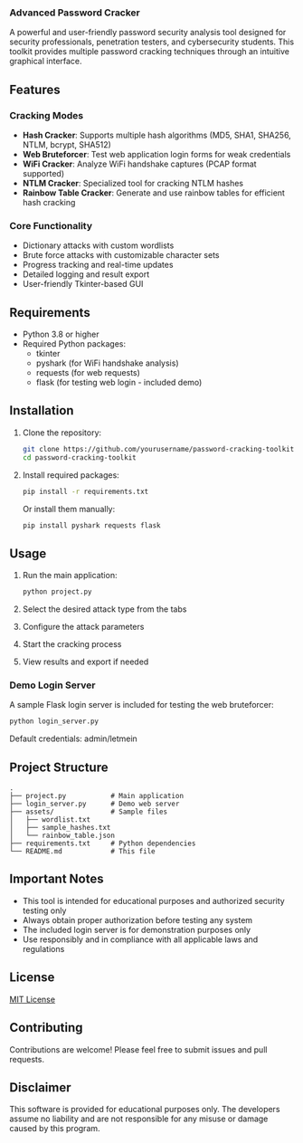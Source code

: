 ### Advanced Password Cracker

A powerful and user-friendly password security analysis tool designed for security professionals, penetration testers, and cybersecurity students. This toolkit provides multiple password cracking techniques through an intuitive graphical interface.

## Features

### Cracking Modes
- **Hash Cracker**: Supports multiple hash algorithms (MD5, SHA1, SHA256, NTLM, bcrypt, SHA512)
- **Web Bruteforcer**: Test web application login forms for weak credentials
- **WiFi Cracker**: Analyze WiFi handshake captures (PCAP format supported)
- **NTLM Cracker**: Specialized tool for cracking NTLM hashes
- **Rainbow Table Cracker**: Generate and use rainbow tables for efficient hash cracking

### Core Functionality
- Dictionary attacks with custom wordlists
- Brute force attacks with customizable character sets
- Progress tracking and real-time updates
- Detailed logging and result export
- User-friendly Tkinter-based GUI

## Requirements

- Python 3.8 or higher
- Required Python packages:
  - tkinter
  - pyshark (for WiFi handshake analysis)
  - requests (for web requests)
  - flask (for testing web login - included demo)

## Installation

1. Clone the repository:
   ```bash
   git clone https://github.com/yourusername/password-cracking-toolkit.git
   cd password-cracking-toolkit
   ```

2. Install required packages:
   ```bash
   pip install -r requirements.txt
   ```
   
   Or install them manually:
   ```bash
   pip install pyshark requests flask
   ```

## Usage

1. Run the main application:
   ```bash
   python project.py
   ```

2. Select the desired attack type from the tabs
3. Configure the attack parameters
4. Start the cracking process
5. View results and export if needed

### Demo Login Server
A sample Flask login server is included for testing the web bruteforcer:
```bash
python login_server.py
```
Default credentials: admin/letmein

## Project Structure

```
.
├── project.py           # Main application
├── login_server.py      # Demo web server
├── assets/              # Sample files
│   ├── wordlist.txt
│   ├── sample_hashes.txt
│   └── rainbow_table.json
├── requirements.txt     # Python dependencies
└── README.md            # This file
```

## Important Notes

- This tool is intended for educational purposes and authorized security testing only
- Always obtain proper authorization before testing any system
- The included login server is for demonstration purposes only
- Use responsibly and in compliance with all applicable laws and regulations

## License

[MIT License](LICENSE)

## Contributing

Contributions are welcome! Please feel free to submit issues and pull requests.

## Disclaimer

This software is provided for educational purposes only. The developers assume no liability and are not responsible for any misuse or damage caused by this program.
